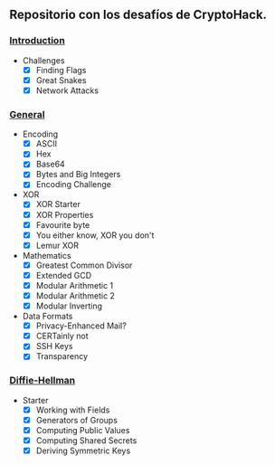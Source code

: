 ## Repositorio con los desafíos de CryptoHack.

### [Introduction](Challenges/Introduction.ipynb)
- Challenges
  - [x] Finding Flags
  - [x] Great Snakes
  - [x] Network Attacks

### [General](Challenges/General.ipynb)
- Encoding
  - [x] ASCII
  - [x] Hex
  - [x] Base64
  - [x] Bytes and Big Integers
  - [x] Encoding Challenge

- XOR
  - [x] XOR Starter
  - [x] XOR Properties
  - [x] Favourite byte
  - [x] You either know, XOR you don't
  - [x] Lemur XOR

- Mathematics
  - [x] Greatest Common Divisor
  - [x] Extended GCD
  - [x] Modular Arithmetic 1
  - [x] Modular Arithmetic 2
  - [x] Modular Inverting

- Data Formats
  - [x] Privacy-Enhanced Mail?
  - [x] CERTainly not
  - [x] SSH Keys
  - [x] Transparency

### [Diffie-Hellman](Challenges/Diffie_Hellman.ipynb)
- Starter
  - [x] Working with Fields
  - [x] Generators of Groups
  - [x] Computing Public Values
  - [x] Computing Shared Secrets
  - [x] Deriving Symmetric Keys
